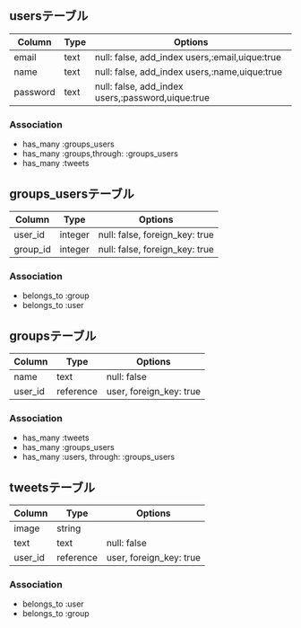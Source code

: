 ## usersテーブル
|Column|Type|Options|
|------|----|-------|
|email|text|null: false, add_index users,:email,uique:true|
|name|text|null: false, add_index users,:name,uique:true|
|password|text|null: false, add_index users,:password,uique:true|

### Association
- has_many :groups_users
- has_many :groups,through: :groups_users
- has_many :tweets

## groups_usersテーブル
|Column|Type|Options|
|------|----|-------|
|user_id|integer|null: false, foreign_key: true|
|group_id|integer|null: false, foreign_key: true|

### Association
- belongs_to :group
- belongs_to :user

## groupsテーブル
|Column|Type|Options|
|------|----|-------|
|name|text|null: false|
|user_id|reference|user, foreign_key: true|

### Association
- has_many :tweets
- has_many :groups_users
- has_many :users, through: :groups_users

## tweetsテーブル
|Column|Type|Options|
|------|----|-------|
|image|string|
|text|text|null: false|
|user_id|reference|user, foreign_key: true|

### Association
- belongs_to :user
- belongs_to :group